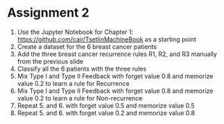 # Assignment 2

1. Use the Jupyter Notebook for Chapter 1: https://github.com/cair/TsetlinMachineBook as a starting point
2. Create a dataset for the 6 breast cancer patients
3. Add the three breast cancer recurrence rules R1, R2, and R3 manually from the previous slide
4. Classify all the 6 patients with the three rules
5. Mix Type I and Type II Feedback with forget value 0.8 and memorize value 0.2 to learn a rule for Recurrence
6. Mix Type I and Type II Feedback with forget value 0.8 and memorize value 0.2 to learn a rule for Non-recurrence
7. Repeat 5. and 6. with forget value 0.5 and memorize value 0.5
8. Repeat 5. and 6. with forget value 0.2 and memorize value 0.8


